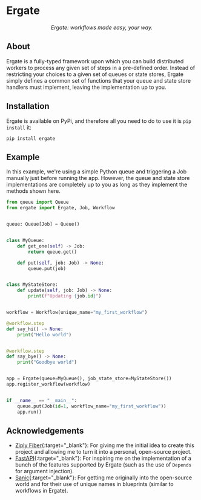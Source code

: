 <style>
    .md-content .md-typeset h1 { display: none; }
</style>

# Ergate

<p align="center">
    <em>Ergate: workflows made easy, your way.</em>
</p>


## About

Ergate is a fully-typed framework upon which you can build distributed workers to process any given set of steps in a pre-defined order. Instead of restricting your choices to a given set of queues or state stores, Ergate simply defines a common set of functions that your queue and state store handlers must implement, leaving the implementation up to you.


## Installation

Ergate is available on PyPi, and therefore all you need to do to use it is `pip install` it:
```console
pip install ergate
```


## Example

In this example, we're using a simple Python queue and triggering a Job manually just before running the app. However, the queue and state store implementations are completely up to you as long as they implement the methods shown here.

```py
from queue import Queue
from ergate import Ergate, Job, Workflow


queue: Queue[Job] = Queue()


class MyQueue:
    def get_one(self) -> Job:
        return queue.get()

    def put(self, job: Job) -> None:
        queue.put(job)


class MyStateStore:
    def update(self, job: Job) -> None:
        print(f"Updating {job.id}")


workflow = Workflow(unique_name="my_first_workflow")

@workflow.step
def say_hi() -> None:
    print("Hello world")


@workflow.step
def say_bye() -> None:
    print("Goodbye world")


app = Ergate(queue=MyQueue(), job_state_store=MyStateStore())
app.register_workflow(workflow)


if __name__ == "__main__":
    queue.put(Job(id=1, workflow_name="my_first_workflow"))
    app.run()
```


## Acknowledgements
- [Ziply Fiber](https://ziplyfiber.com){:target="_blank"}: For giving me the initial idea to create this project and allowing me to turn it into a personal, open-source project.
- [FastAPI](https://github.com/tiangolo/fastapi){:target="_blank"}: For inspiring me on the implementation of a bunch of the features supported by Ergate (such as the use of `Depends` for argument injection).
- [Sanic](https://github.com/sanic-org/sanic){:target="_blank"}: For getting me originally into the open-source world and for their use of unique names in blueprints (similar to workflows in Ergate).
